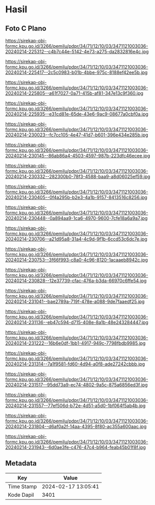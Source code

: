 # Hasil

## Foto C Plano

https://sirekap-obj-formc.kpu.go.id/3266/pemilu/pdpr/34/71/12/10/03/3471121003036-20240214-225312--c4b7c44e-5142-4e73-a275-da2832816e4c.jpg

https://sirekap-obj-formc.kpu.go.id/3266/pemilu/pdpr/34/71/12/10/03/3471121003036-20240214-225417--2c5c0983-b01b-4bbe-975c-8188ef42ee5b.jpg

https://sirekap-obj-formc.kpu.go.id/3266/pemilu/pdpr/34/71/12/10/03/3471121003036-20240214-225805--a61f7027-0a71-415b-af81-347e13c9f360.jpg

https://sirekap-obj-formc.kpu.go.id/3266/pemilu/pdpr/34/71/12/10/03/3471121003036-20240214-225935--e31cd81e-65de-43e6-9ac9-08677a0cbf0a.jpg

https://sirekap-obj-formc.kpu.go.id/3266/pemilu/pdpr/34/71/12/10/03/3471121003036-20240214-230023--fc7cc105-4e47-41d7-b601-396e434e285b.jpg

https://sirekap-obj-formc.kpu.go.id/3266/pemilu/pdpr/34/71/12/10/03/3471121003036-20240214-230145--86ab86a4-4503-4597-987b-223dfc46ecee.jpg

https://sirekap-obj-formc.kpu.go.id/3266/pemilu/pdpr/34/71/12/10/03/3471121003036-20240214-230332--282300b0-78f3-4588-baa9-a8d06025ef59.jpg

https://sirekap-obj-formc.kpu.go.id/3266/pemilu/pdpr/34/71/12/10/03/3471121003036-20240214-230405--0f4a295b-b2e3-4a1b-9157-8413516c8256.jpg

https://sirekap-obj-formc.kpu.go.id/3266/pemilu/pdpr/34/71/12/10/03/3471121003036-20240214-230448--0a894aa9-1ca6-4970-9600-7cfe18a6a9a7.jpg

https://sirekap-obj-formc.kpu.go.id/3266/pemilu/pdpr/34/71/12/10/03/3471121003036-20240214-230706--a21d95a8-31a4-4c9d-9f1b-6ccd53c6dc7e.jpg

https://sirekap-obj-formc.kpu.go.id/3266/pemilu/pdpr/34/71/12/10/03/3471121003036-20240214-230753--3f66f993-c8a0-4c96-8120-1acaaeb8942c.jpg

https://sirekap-obj-formc.kpu.go.id/3266/pemilu/pdpr/34/71/12/10/03/3471121003036-20240214-230828--12e37739-cfac-476a-b3da-66970c6ffe54.jpg

https://sirekap-obj-formc.kpu.go.id/3266/pemilu/pdpr/34/71/12/10/03/3471121003036-20240214-231041--bae2789a-719f-478e-a088-9de7faaedf25.jpg

https://sirekap-obj-formc.kpu.go.id/3266/pemilu/pdpr/34/71/12/10/03/3471121003036-20240214-231136--eb47c594-d715-408e-8a1b-48e243284447.jpg

https://sirekap-obj-formc.kpu.go.id/3266/pemilu/pdpr/34/71/12/10/03/3471121003036-20240214-231222--16b6e0df-1bb1-4917-949c-7798fbdb9985.jpg

https://sirekap-obj-formc.kpu.go.id/3266/pemilu/pdpr/34/71/12/10/03/3471121003036-20240214-231314--7a1f9581-fd60-4d94-a0f8-ade27242cbbb.jpg

https://sirekap-obj-formc.kpu.go.id/3266/pemilu/pdpr/34/71/12/10/03/3471121003036-20240214-231517--95dd73a9-ec74-4802-9a5c-875a6856ed3f.jpg

https://sirekap-obj-formc.kpu.go.id/3266/pemilu/pdpr/34/71/12/10/03/3471121003036-20240214-231557--77ef506d-b72e-4d51-a5d0-1bf064f5ab4b.jpg

https://sirekap-obj-formc.kpu.go.id/3266/pemilu/pdpr/34/71/12/10/03/3471121003036-20240214-231804--d6af0a2f-14aa-4395-8f80-ac355a600aac.jpg

https://sirekap-obj-formc.kpu.go.id/3266/pemilu/pdpr/34/71/12/10/03/3471121003036-20240214-231943--6d0ae3fe-c476-47c4-b964-feab45b01f8f.jpg


## Metadata

| Key        | Value               |
| ---------- | ------------------- |
| Time Stamp | 2024-02-17 13:05:41 |
| Kode Dapil | 3401                |



